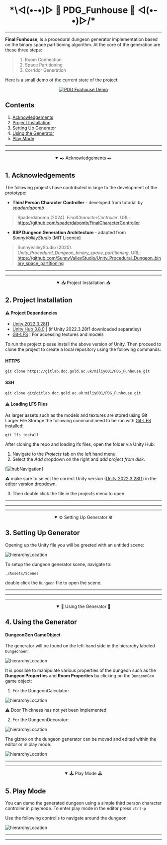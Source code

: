 # <div align="center"> \*\◅(•-•)▻ 🧱 PDG_Funhouse 🧱 ◅(•-•)▻/* </div>
---

**Final Funhouse**, is a procedural dungeon generator implementation based on the binary space partitioning algorithm. At the core of the generation are these three steps:


> <ol>
> <li> Room Connection </li>
> <li> Space Partitioning </li>
> <li> Corridor Generation </li>
> </ol>

Here is a small demo of the current state of the project:

<div align="center">

[![PDG Funhouse Demo](https://img.youtube.com/vi/709TQdN045I/0.jpg)](https://www.youtube.com/watch?v=709TQdN045I&ab_channel=SHTOA)

</div>

## Contents
1. [Acknowledgements](#1-acknowledgements)
2. [Project Installation](#2-project-installation)
3. [Setting Up Generator](#3-setting-up-project)
4. [Using the Generator](#4-using-the-generator)
5. [Play Mode](#5-play-mode)

---
--- 

<details open>
<summary align="center"> 
✒️ Acknowledgements ✒️ 
</summary>

## 1. Acknowledgements

The following projects have contributed in large to the development of the prototype:

- **Third Person Character Controller** - developed from tutorial by *spaderdabomb*

> Spaderdabomb (2024). *FinalCharacterController*. URL: https://github.com/spaderdabomb/FinalCharacterController

- **BSP Dungeon Generation Architecture** - adapted from *SunnyValleyStudio* [MIT Licence]

> SunnyValleyStudio (2020). *Unity_Procedural_Dungeon_binary_space_partitioning*. URL: https://github.com/SunnyValleyStudio/Unity_Procedural_Dungeon_binary_space_partitioning


</details>

---

--- 

<details open>

<summary align="center">📥 Project Installation 📥</summary>

## 2. Project Installation


#### :warning: Project Dependencies
- [Unity 2022.3.28f1](https://unity.com/releases/editor/whats-new/2022.3.28#notes)
- [Unity Hub 3.8.0](https://docs.unity3d.com/hub/manual/InstallHub.html) | (if Unity 2022.3.28f1 downloaded separatley)
- [Git-LFS](https://git-lfs.com/) |  For accessing textures and models 

To run the project please install the above version of Unity. Then proceed to clone the project to create a local repository using the following commands:

#### HTTPS 
```   
git clone https://gitlab.doc.gold.ac.uk/miliy001/PDG_Funhouse.git 
```  

#### SSH
```   
git clone git@gitlab.doc.gold.ac.uk:miliy001/PDG_Funhouse.git
```

#### :warning: Loading LFS Files
As larger assets such as the models and textures are stored using Git Larger File Storage the following command need to be run with [Git-LFS](#warning-project-dependencies) installed:
```   
git lfs install
```


After cloning the repo and loading lfs files, open the folder via Unity Hub: 
1. Navigate to the _Projects_ tab on the left hand menu. 
2. Select the _Add_ dropdown on the right and _add project from disk_. 

[![hubNavigation]("markdownAssets/hubNavigation.png")]

:warning: make sure to select the correct Unity version ([Unity 2022.3.28f1](https://unity.com/releases/editor/whats-new/2022.3.28#notes)) in the editor version dropdown.

3. Then double click the file in the projects menu to open.

---

</details>

---
---

<details open>
<summary align="center">⚙️ Setting Up Generator ⚙️</summary>

## 3. Setting Up Generator


Opening up the Unity file you will be greeted with an untitled scene:


![hierarchyLocation](markdownAssets/dungeonScene.png) 


To setup the dungeon generator scene, navigate to:

```  
./Assets/Scenes
```  

double click the <code>Dungeon</code> file to open the scene.


---

</details>


---
---

<details open>
<summary align="center"> 🧱 Using the Generator 🧱 </summary>

## 4. Using the Generator

#### DungeonGen GameObject
The generator will be found on the left-hand side in the hierarchy labeled <code>DungeonGen</code>:

![hierarchyLocation](markdownAssets/DungeonGenLoc.png)

It is possible to manipulate various properties of the dungeon such as the **Dungeon Properties** and **Room Properties** by clicking on the <code>DungeonGen</code> game object:

1. For the DungeonCalculator:

![hierarchyLocation](markdownAssets/dungeonCalculator.png)

:warning: Door Thickness has not yet been implemented

2. For the DungeonDecorator:

![hierarchyLocation](markdownAssets/dungeonDecorator.png)

The gizmo on the dungeon generator can be moved and edited within the editor or in play mode:

![hierarchyLocation](markdownAssets/regenerateDungeon.gif)

---

</details>

---

<details open>
<summary align="center"> 🕹️ Play Mode 🕹️ </summary>

## 5. Play Mode


You can demo the generated dungeon using a simple third person character controller in playmode. To enter play mode in the editor press <code>ctrl-p</code> 

Use the following controlls to navigate around the dungeon:

![hierarchyLocation](markdownAssets/keyboardControls.png)

---

</details>

---
